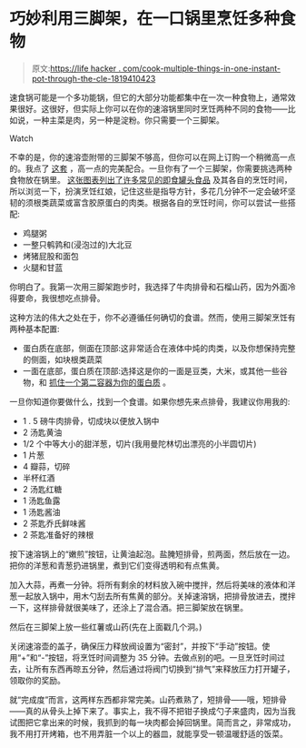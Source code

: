 # 巧妙利用三脚架，在一口锅里烹饪多种食物

> 原文:[https://life hacker . com/cook-multiple-things-in-one-instant-pot-through-the-cle-1819410423](https://lifehacker.com/cook-multiple-things-in-one-instant-pot-through-the-cle-1819410423)

速食锅可能是一个多功能锅，但它的大部分功能都集中在一次一种食物上，通常效果很好。这很好，但实际上你可以在你的速溶锅里同时烹饪两种不同的食物——比如说，一种主菜是肉，另一种是淀粉。你只需要一个三脚架。

Watch

不幸的是，你的速溶壶附带的三脚架不够高，但你可以在网上订购一个稍微高一点的。我点了 [这套](https://www.amazon.com/gp/product/B073ZCD9RZ/ref=oh_aui_detailpage_o00_s00?asc_campaign=InlineText&asc_refurl=https://lifehacker.com/cook-multiple-things-in-one-instant-pot-through-the-cle-1819410423&asc_source=&ie=UTF8&psc=1&tag=kinjalifehackerlink-20) ，高一点的完美配合。一旦你有了一个三脚架，你需要挑选两种食物放在锅里。 [这张图表列出了许多常见的即食罐头食品](http://instantpot.com/wp-content/uploads/2017/08/Cooking-Time-Tables-1.pdf) 及其各自的烹饪时间，所以浏览一下，扮演烹饪红娘，记住这些是指导方针，多花几分钟不一定会破坏坚韧的须根类蔬菜或富含胶原蛋白的肉类。根据各自的烹饪时间，你可以尝试一些搭配:

*   鸡腿粥
*   一整只鹌鹑和(浸泡过的)大北豆
*   烤猪屁股和面包
*   火腿和甘蓝

你明白了。我第一次用三脚架跑步时，我选择了牛肉排骨和石榴山药，因为外面冷得要命，我很想吃点排骨。

这种方法的伟大之处在于，你不必遵循任何确切的食谱。然而，使用三脚架烹饪有两种基本配置:

*   蛋白质在底部，侧面在顶部:这非常适合在液体中炖的肉类，以及你想保持完整的侧面，如块根类蔬菜
*   一面在底部，蛋白质在顶部:选择这是你的一面是豆类，大米，或其他一些谷物，和 [抓住一个第二容器为你的蛋白质](https://skillet.lifehacker.com/how-to-cook-a-couple-of-chicken-thighs-in-your-instant-1798556562#_ga=2.86677073.879952015.1507483766-949419976.1446553382) 。

一旦你知道你要做什么，找到一个食谱。如果你想先来点排骨，我建议你用我的:

*   1 . 5 磅牛肉排骨，切成块以便放入锅中
*   2 汤匙黄油
*   1/2 个中等大小的甜洋葱，切片(我用曼陀林切出漂亮的小半圆切片)
*   1 片葱
*   4 瓣蒜，切碎
*   半杯红酒
*   2 汤匙红糖
*   1 汤匙鱼露
*   1 汤匙酱油
*   2 茶匙乔氏鲜味酱
*   2 茶匙准备好的辣根

按下速溶锅上的“嫩煎”按钮，让黄油起泡。盐腌短排骨，煎两面，然后放在一边。把你的洋葱和青葱扔进锅里，煮到它们变得透明和有点焦黄。

加入大蒜，再煮一分钟。将所有剩余的材料放入碗中搅拌，然后将美味的液体和洋葱一起放入锅中，用木勺刮去所有焦黄的部分。关掉速溶锅，把排骨放进去，搅拌一下，这样排骨就很美味了，还涂上了混合酒。把三脚架放在锅里。

然后在三脚架上放一些红薯或山药(先在上面戳几个洞。)

关闭速溶壶的盖子，确保压力释放阀设置为“密封”，并按下“手动”按钮。使用“+”和“-”按钮，将烹饪时间调整为 35 分钟。去做点别的吧。一旦烹饪时间过去，让所有东西再晾五分钟，然后通过将阀门切换到“排气”来释放压力打开罐子，领取你的奖励。

就“完成度”而言，这两样东西都非常完美。山药煮熟了，短排骨——哦，短排骨——真的从骨头上掉下来了。事实上，我不得不把钳子换成勺子来盛肉，因为当我试图把它拿出来的时候，我抓到的每一块肉都会掉回锅里。简而言之，非常成功，我不用打开烤箱，也不用弄脏一个以上的器皿，就能享受一顿温暖舒适的饭菜。
